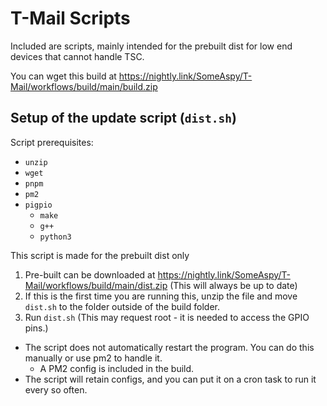 # T-Mail Scripts

Included are scripts, mainly intended for the prebuilt dist for low end devices that cannot handle TSC.

You can wget this build at https://nightly.link/SomeAspy/T-Mail/workflows/build/main/build.zip

## Setup of the update script (`dist.sh`)

Script prerequisites:

-   `unzip`
-   `wget`
-   `pnpm`
-   `pm2`
-   `pigpio`
    -   `make`
    -   `g++`
    -   `python3`

This script is made for the prebuilt dist only

1.  Pre-built can be downloaded at https://nightly.link/SomeAspy/T-Mail/workflows/build/main/dist.zip (This will always be up to date)
2.  If this is the first time you are running this, unzip the file and move `dist.sh` to the folder outside of the build folder.
3.  Run `dist.sh` (This may request root - it is needed to access the GPIO pins.)

-   The script does not automatically restart the program. You can do this manually or use pm2 to handle it.
    -   A PM2 config is included in the build.
-   The script will retain configs, and you can put it on a cron task to run it every so often.
